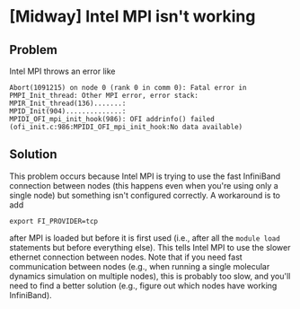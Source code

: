 # [Midway] Intel MPI isn't working

Problem
-------
Intel MPI throws an error like
```
Abort(1091215) on node 0 (rank 0 in comm 0): Fatal error in PMPI_Init_thread: Other MPI error, error stack:
MPIR_Init_thread(136).......:
MPID_Init(904)..............:
MPIDI_OFI_mpi_init_hook(986): OFI addrinfo() failed (ofi_init.c:986:MPIDI_OFI_mpi_init_hook:No data available)
```

Solution
--------
This problem occurs because Intel MPI is trying to use the fast InfiniBand connection between nodes (this happens even when you're using only a single node) but something isn't configured correctly. A workaround is to add
```
export FI_PROVIDER=tcp
```
after MPI is loaded but before it is first used (i.e., after all the `module load` statements but before everything else). This tells Intel MPI to use the slower ethernet connection between nodes. Note that if you need fast communication between nodes (e.g., when running a single molecular dynamics simulation on multiple nodes), this is probably too slow, and you'll need to find a better solution (e.g., figure out which nodes have working InfiniBand).
